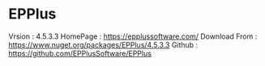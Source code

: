 # EPPlus

Vrsion : 4.5.3.3
HomePage : <https://epplussoftware.com/>
Download From : <https://www.nuget.org/packages/EPPlus/4.5.3.3>
Github : <https://github.com/EPPlusSoftware/EPPlus>
